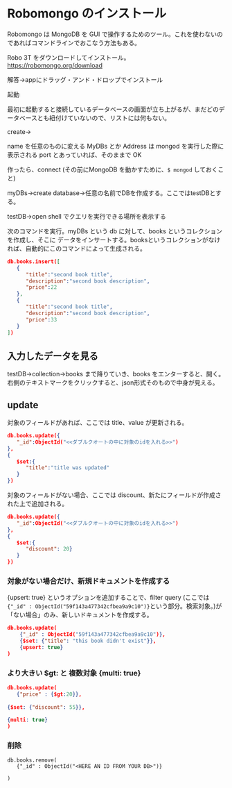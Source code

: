 # Robomongo のインストール

Robomongo は MongoDB を GUI で操作するためのツール。これを使わないのであればコマンドラインでおこなう方法もある。

Robo 3T をダウンロードしてインストール。
https://robomongo.org/download

解答→appにドラッグ・アンド・ドロップでインストール

起動

最初に起動すると接続しているデータベースの画面が立ち上がるが、まだどのデータベースとも紐付けていないので、リストには何もない。

create→

name を任意のものに変える MyDBs とか
Address は mongod を実行した際に表示される port とあっていれば、そのままで OK

作ったら、connect (その前にMongoDB を動かすために、`$ mongod` しておくこと)

myDBs→create database→任意の名前でDBを作成する。ここではtestDBとする。

testDB→open shell でクエリを実行できる場所を表示する

次のコマンドを実行。myDBs という db に対して、books というコレクションを作成し、そこに データをインサートする。booksというコレクションがなければ、自動的にこのコマンドによって生成される。

```json
db.books.insert([  
   {  
      "title":"second book title",
      "description":"second book description",
      "price":22
   },
   {  
      "title":"second book title",
      "description":"second book description",
      "price":33
   }
])
```

## 入力したデータを見る

testDB→collection→books まで降りていき、books をエンターすると、開く。
右側のテキストマークをクリックすると、json形式そのもので中身が見える。

## update

対象のフィールドがあれば、ここでは title、value が更新される。


```json
db.books.update({  
   "_id":ObjectId("<<ダブルクオートの中に対象のidを入れる>>")
},
{  
   $set:{  
      "title":"title was updated"
   }
})

```

対象のフィールドがない場合、ここでは discount、新たにフィールドが作成された上で追加される。

```json
db.books.update({  
   "_id":ObjectId("<<ダブルクオートの中に対象のidを入れる>>")
},
{  
   $set:{
      "discount": 20}
   }
})

```

### 対象がない場合だけ、新規ドキュメントを作成する

{upsert: true} というオプションを追加することで、filter query (ここでは`{"_id" : ObjectId("59f143a477342cfbea9a9c10")}`という部分。検索対象。)が「ない場合」のみ、新しいドキュメントを作成する。

```json
db.books.update(
    {"_id" : ObjectId("59f143a477342cfbea9a9c10")},
    {$set: {"title": "this book didn't exist"}},
    {upsert: true}
)

```

### より大きい $gt: と 複数対象 {multi: true}

```json
db.books.update(
   {"price" : {$gt:20}},
   {$set: {"discount": 55}},
   {multi: true}
)
```

### 削除

```
db.books.remove(
   {"_id" : ObjectId("<HERE AN ID FROM YOUR DB>")}
)
```